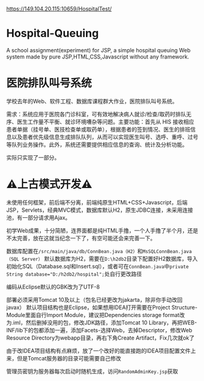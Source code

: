 <https://149.104.20.115:10659/HospitalTest/>
# Hospital-Queuing
A school assignment(experiment) for JSP, a simple hospital queuing Web system made by pure JSP,HTML,CSS,Javascript without any framework.

# 医院排队叫号系统
学校去年的Web、软件工程、数据库课程群大作业，医院排队叫号系统。

需求：系统应用于医院各门诊科室，可有效地解决病人就诊/检查/取药时排队无序、医生工作量不平衡、就诊环境嘈杂等问题。主要功能：首先从 HIS 接收相应患者单据（挂号单、医技检查单或取药单），根据患者的签到情况、医生的排班信息以及患者优先级信息生成排队队列，从而可以实现医生叫号、选呼、重呼、过号等队列业务操作。此外，系统还需要提供相应信息的查询、统计及分析功能。

实际只实现了一部分。

# ⚠上古模式开发⚠
未使用任何框架，前后端不分离，前端纯原生HTML+CSS+Javascript，后端JSP，Servlets，经典MVC模式，数据库默认H2，原生JDBC连接，未采用连接池，有一部分请求用Ajax。

初学Web成果，十分简陋，连界面都是纯HTML手撸，一个人手撸了半个月，还是不太完善，放在这就当纪念一下了，有空可能还会来完善一下。

数据库配置在`/src/main/java/db/ConnBean.java（H2）`和`MsSQLConnBean.java（SQL Server）` 默认数据库为H2，需要在`D:\h2db2`目录下配置好H2数据库，导入初始化SQL（Database.sql和Insert.sql），或者可在`ConnBean.java`中`private String database="D:/h2db2/hospital";`处自行更改路径

编码从Eclipse默认的GBK改为了UTF-8

部署必须采用Tomcat 10及以上（包名已经更改为jakarta，除非你手动改回javax） 默认项目结构也是Eclipse，如果想用IDEA打开需要在Project Structure-Module里面自行Import Module，建议把Dependencies storage format改为.iml，然后删掉没用的包，修改JDK路径，添加Tomcat 10 Library，再把WEB-INF/lib下的包都添加一遍，添加Facets-选择Web，去掉Descriptor，修改Web Resource Directory为webapp目录，再右下角Create Artifact，Fix几次就ok了

由于改IDEA项目结构有点麻烦，放了一个改好的能直接跑的IDEA项目配置文件上来，但是Tomcat服务器的目录可能需要自己修改

管理员密钥为服务器每次启动时随机生成，访问`RandomAdminKey.jsp`获取
